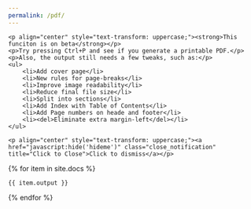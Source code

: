 ```yaml
---
permalink: /pdf/
---
```


<script type="text/javascript" src="/scripts/hideme.js"></script>

<div id='hideme'>
	
	<p align="center" style="text-transform: uppercase;"><strong>This funciton is on beta</strong></p>
	<p>Try pressing Ctrl+P and see if you generate a printable PDF.</p>
	<p>Also, the output still needs a few tweaks, such as:</p>
	<ul>
		<li>Add cover page</li>
		<li>New rules for page-breaks</li>
		<li>Improve image readability</li>
		<li>Reduce final file size</li>
		<li>Split into sections</li>
		<li>Add Index with Table of Contents</li>
		<li>Add Page numbers on heade and footer</li>
		<li><del>Eliminate extra margin-left</del></li>
	</ul>

	<p align="center" style="text-transform: uppercase;"><a href="javascript:hide('hideme')" class="close_notification" title="Click to Close">Click to dismiss</a></p>

</div>

{% for item in site.docs %}

	{{ item.output }}

{% endfor %}

<script type="text/javascript" src="/scripts/findreplaceall.js"></script>